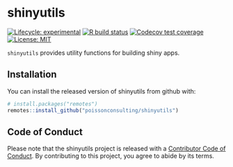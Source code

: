 
<!-- README.md is generated from README.Rmd. Please edit that file -->

# shinyutils

<!-- badges: start -->

[![Lifecycle:
experimental](https://img.shields.io/badge/lifecycle-experimental-orange.svg)](https://lifecycle.r-lib.org/articles/stages.html#experimental)
[![R build
status](https://github.com/poissonconsulting/shinyutils/workflows/R-CMD-check/badge.svg)](https://github.com/poissonconsulting/shinyutils/actions)
[![Codecov test
coverage](https://codecov.io/gh/poissonconsulting/shinyutils/branch/master/graph/badge.svg)](https://codecov.io/gh/poissonconsulting/shinyutils?branch=master)
[![License:
MIT](https://img.shields.io/badge/License-MIT-green.svg)](https://opensource.org/licenses/MIT)
<!-- badges: end -->

`shinyutils` provides utility functions for building shiny apps.

## Installation

You can install the released version of shinyutils from github with:

``` r
# install.packages("remotes")
remotes::install_github("poissonconsulting/shinyutils")
```

## Code of Conduct

Please note that the shinyutils project is released with a [Contributor
Code of
Conduct](https://contributor-covenant.org/version/2/0/CODE_OF_CONDUCT.html).
By contributing to this project, you agree to abide by its terms.
